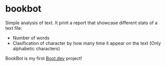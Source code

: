 # bookbot

Simple analysis of text.
It print a report that showcase different stats of a text file:
- Number of words
- Clasification of character by how many time it appear on the text (Only alphabetic characters)


BookBot is my first [Boot.dev](https://www.boot.dev) project!
